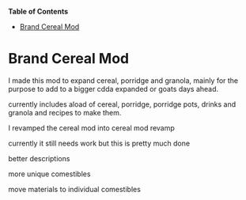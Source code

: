 <!-- START doctoc generated TOC please keep comment here to allow auto update -->
<!-- DON'T EDIT THIS SECTION, INSTEAD RE-RUN doctoc TO UPDATE -->
**Table of Contents**

- [Brand Cereal Mod](#brand-cereal-mod)

<!-- END doctoc generated TOC please keep comment here to allow auto update -->

# Brand Cereal Mod

I made this mod to expand cereal, porridge and granola, mainly for the purpose to add to a bigger cdda expanded or goats
days ahead.

currently includes aload of cereal, porridge, porridge pots, drinks and granola and recipes to make them.

I revamped the cereal mod into cereal mod revamp

currently it still needs work but this is pretty much done

better descriptions

more unique comestibles

move materials to individual comestibles